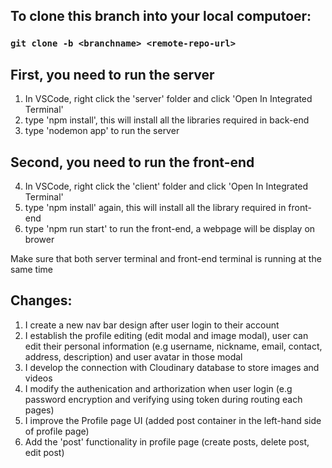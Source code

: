 To clone this branch into your local computoer:
------------------------------------------------------
### `git clone -b <branchname> <remote-repo-url>`


First, you need to run the server
-----------------------------------------------------------------------------------
1. In VSCode, right click the 'server' folder and click 'Open In Integrated Terminal'
2. type 'npm install', this will install all the libraries required in back-end
3. type 'nodemon app' to run the server


Second, you need to run the front-end
-----------------------------------------------------------------------------------
4. In VSCode, right click the 'client' folder and click 'Open In Integrated Terminal'
5. type 'npm install' again, this will install all the library required in front-end
6. type 'npm run start' to run the front-end, a webpage will be display on brower

Make sure that both server terminal and front-end terminal is running at the same time

Changes:
-----------------------------------------------------------------------------------
1. I create a new nav bar design after user login to their account
2. I establish the profile editing (edit modal and image modal), user can edit their personal information (e.g username, nickname, email, contact, address, description) and user avatar in those modal
3. I develop the connection with Cloudinary database to store images and videos
4. I modify the authenication and arthorization when user login (e.g password encryption and verifying using token during routing each pages)
5. I improve the Profile page UI (added post container in the left-hand side of profile page) 
6. Add the 'post' functionality in profile page (create posts, delete post, edit post)